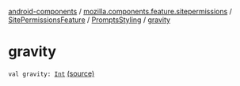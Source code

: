 [android-components](../../../index.md) / [mozilla.components.feature.sitepermissions](../../index.md) / [SitePermissionsFeature](../index.md) / [PromptsStyling](index.md) / [gravity](./gravity.md)

# gravity

`val gravity: `[`Int`](https://kotlinlang.org/api/latest/jvm/stdlib/kotlin/-int/index.html) [(source)](https://github.com/mozilla-mobile/android-components/blob/master/components/feature/sitepermissions/src/main/java/mozilla/components/feature/sitepermissions/SitePermissionsFeature.kt#L552)